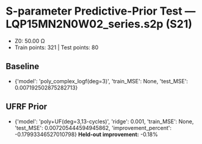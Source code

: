# S-parameter Predictive-Prior Test — LQP15MN2N0W02_series.s2p (S21)
- Z0: 50.00 Ω
- Train points: 321  |  Test points: 80

## Baseline
- {'model': 'poly_complex_logf(deg=3)', 'train_MSE': None, 'test_MSE': 0.007192502875282713}

## UFRF Prior
- {'model': 'poly+UF(deg=3,13-cycles)', 'ridge': 0.001, 'train_MSE': None, 'test_MSE': 0.007205444594945862, 'improvement_percent': -0.17993346527010798}
**Held-out improvement:** -0.18%